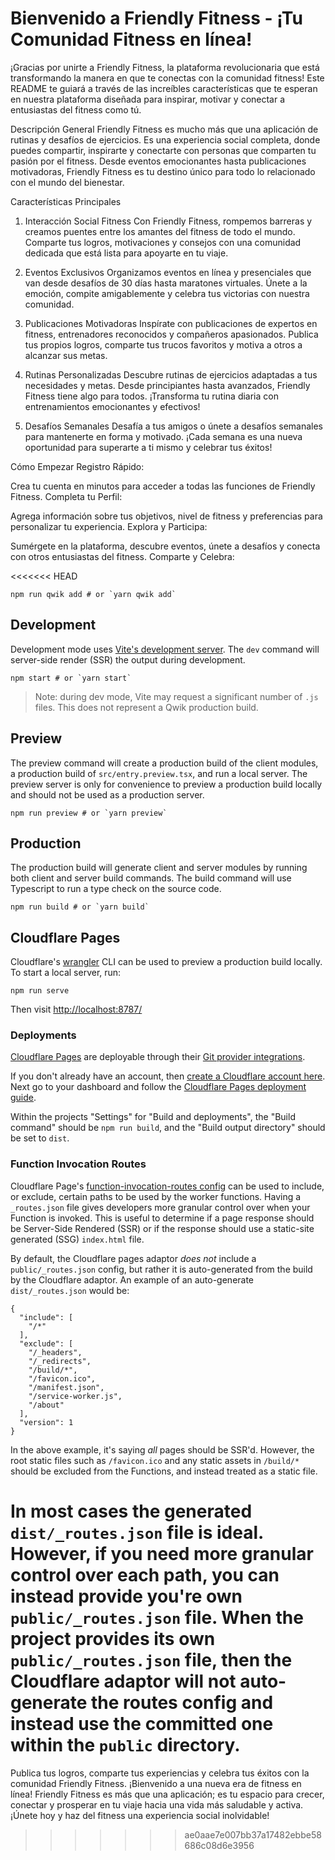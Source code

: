 # Bienvenido a Friendly Fitness - ¡Tu Comunidad Fitness en línea!

¡Gracias por unirte a Friendly Fitness, la plataforma revolucionaria que está transformando la manera en que te conectas con la comunidad fitness! Este README te guiará a través de las increíbles características que te esperan en nuestra plataforma diseñada para inspirar, motivar y conectar a entusiastas del fitness como tú.

Descripción General
Friendly Fitness es mucho más que una aplicación de rutinas y desafíos de ejercicios. Es una experiencia social completa, donde puedes compartir, inspirarte y conectarte con personas que comparten tu pasión por el fitness. Desde eventos emocionantes hasta publicaciones motivadoras, Friendly Fitness es tu destino único para todo lo relacionado con el mundo del bienestar.

Características Principales
1. Interacción Social Fitness
Con Friendly Fitness, rompemos barreras y creamos puentes entre los amantes del fitness de todo el mundo. Comparte tus logros, motivaciones y consejos con una comunidad dedicada que está lista para apoyarte en tu viaje.

2. Eventos Exclusivos
Organizamos eventos en línea y presenciales que van desde desafíos de 30 días hasta maratones virtuales. Únete a la emoción, compite amigablemente y celebra tus victorias con nuestra comunidad.

3. Publicaciones Motivadoras
Inspírate con publicaciones de expertos en fitness, entrenadores reconocidos y compañeros apasionados. Publica tus propios logros, comparte tus trucos favoritos y motiva a otros a alcanzar sus metas.

4. Rutinas Personalizadas
Descubre rutinas de ejercicios adaptadas a tus necesidades y metas. Desde principiantes hasta avanzados, Friendly Fitness tiene algo para todos. ¡Transforma tu rutina diaria con entrenamientos emocionantes y efectivos!

5. Desafíos Semanales
Desafía a tus amigos o únete a desafíos semanales para mantenerte en forma y motivado. ¡Cada semana es una nueva oportunidad para superarte a ti mismo y celebrar tus éxitos!

Cómo Empezar
Registro Rápido:

Crea tu cuenta en minutos para acceder a todas las funciones de Friendly Fitness.
Completa tu Perfil:

Agrega información sobre tus objetivos, nivel de fitness y preferencias para personalizar tu experiencia.
Explora y Participa:

Sumérgete en la plataforma, descubre eventos, únete a desafíos y conecta con otros entusiastas del fitness.
Comparte y Celebra:

<<<<<<< HEAD
```shell
npm run qwik add # or `yarn qwik add`
```

## Development

Development mode uses [Vite's development server](https://vitejs.dev/). The `dev` command will server-side render (SSR) the output during development.

```shell
npm start # or `yarn start`
```

> Note: during dev mode, Vite may request a significant number of `.js` files. This does not represent a Qwik production build.

## Preview

The preview command will create a production build of the client modules, a production build of `src/entry.preview.tsx`, and run a local server. The preview server is only for convenience to preview a production build locally and should not be used as a production server.

```shell
npm run preview # or `yarn preview`
```

## Production

The production build will generate client and server modules by running both client and server build commands. The build command will use Typescript to run a type check on the source code.

```shell
npm run build # or `yarn build`
```

## Cloudflare Pages

Cloudflare's [wrangler](https://github.com/cloudflare/wrangler) CLI can be used to preview a production build locally. To start a local server, run:

```
npm run serve
```

Then visit [http://localhost:8787/](http://localhost:8787/)

### Deployments

[Cloudflare Pages](https://pages.cloudflare.com/) are deployable through their [Git provider integrations](https://developers.cloudflare.com/pages/platform/git-integration/).

If you don't already have an account, then [create a Cloudflare account here](https://dash.cloudflare.com/sign-up/pages). Next go to your dashboard and follow the [Cloudflare Pages deployment guide](https://developers.cloudflare.com/pages/framework-guides/deploy-anything/).

Within the projects "Settings" for "Build and deployments", the "Build command" should be `npm run build`, and the "Build output directory" should be set to `dist`.

### Function Invocation Routes

Cloudflare Page's [function-invocation-routes config](https://developers.cloudflare.com/pages/platform/functions/routing/#functions-invocation-routes) can be used to include, or exclude, certain paths to be used by the worker functions. Having a `_routes.json` file gives developers more granular control over when your Function is invoked.
This is useful to determine if a page response should be Server-Side Rendered (SSR) or if the response should use a static-site generated (SSG) `index.html` file.

By default, the Cloudflare pages adaptor _does not_ include a `public/_routes.json` config, but rather it is auto-generated from the build by the Cloudflare adaptor. An example of an auto-generate `dist/_routes.json` would be:

```
{
  "include": [
    "/*"
  ],
  "exclude": [
    "/_headers",
    "/_redirects",
    "/build/*",
    "/favicon.ico",
    "/manifest.json",
    "/service-worker.js",
    "/about"
  ],
  "version": 1
}
```

In the above example, it's saying _all_ pages should be SSR'd. However, the root static files such as `/favicon.ico` and any static assets in `/build/*` should be excluded from the Functions, and instead treated as a static file.

In most cases the generated `dist/_routes.json` file is ideal. However, if you need more granular control over each path, you can instead provide you're own `public/_routes.json` file. When the project provides its own `public/_routes.json` file, then the Cloudflare adaptor will not auto-generate the routes config and instead use the committed one within the `public` directory.
=======
Publica tus logros, comparte tus experiencias y celebra tus éxitos con la comunidad Friendly Fitness.
¡Bienvenido a una nueva era de fitness en línea! Friendly Fitness es más que una aplicación; es tu espacio para crecer, conectar y prosperar en tu viaje hacia una vida más saludable y activa. ¡Únete hoy y haz del fitness una experiencia social inolvidable!
>>>>>>> ae0aae7e007bb37a17482ebbe58686c08d6e3956
